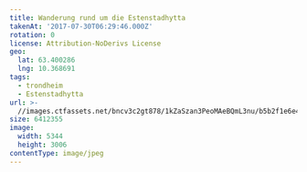 ```yaml
---
title: Wanderung rund um die Estenstadhytta
takenAt: '2017-07-30T06:29:46.000Z'
rotation: 0
license: Attribution-NoDerivs License
geo:
  lat: 63.400286
  lng: 10.368691
tags:
  - trondheim
  - Estenstadhytta
url: >-
  //images.ctfassets.net/bncv3c2gt878/1kZaSzan3PeoMAeBQmL3nu/b5b2f1e6e4a9f13b066471f9b6fd3582/wanderung-rund-um-die-estenstadhytta_36131659131_o
size: 6412355
image:
  width: 5344
  height: 3006
contentType: image/jpeg
---
```


